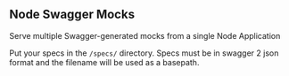 Node Swagger Mocks
---

Serve multiple Swagger-generated mocks from a single Node Application

Put your specs in the `/specs/` directory. Specs must be in swagger 2 json 
format and the filename will be used as a basepath.
